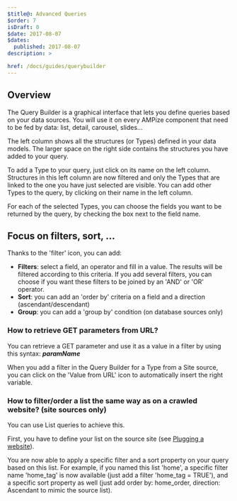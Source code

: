 ```yaml
---
$title@: Advanced Queries
$order: 7
isDraft: 0
$date: 2017-08-07
$dates:
  published: 2017-08-07
description: >

href: /docs/guides/querybuilder
---
```

## Overview

The Query Builder is a graphical interface that lets you define queries based on your data sources. You will use it on every AMPize component that need to be fed by data: list, detail, carousel, slides...

The left column shows all the structures (or Types) defined in your data models. The larger space on the right side contains the structures you have added to your query.

To add a Type to your query, just click on its name on the left column. Structures in this left column are now filtered and only the Types that are linked to the one you have just selected are visible. You can add other Types to the query, by clicking on their name in the left column.

For each of the selected Types, you can choose the fields you want to be returned by the query, by checking the box next to the field name.

## Focus on filters, sort, ...

Thanks to the 'filter' icon, you can add:

- **Filters**: select a field, an operator and fill in a value. The results will be filtered according to this criteria. If you add several filters, you can choose if you want these filters to be joined by an 'AND' or 'OR' operator.
- **Sort**: you can add an 'order by' criteria on a field and a direction (ascendant/descendant)
- **Group**: you can add a 'group by' condition (on database sources only)

### How to retrieve GET parameters from URL?

You can retrieve a GET parameter and use it as a value in a filter by using this syntax: ___paramName___

When you add a filter in the Query Builder for a Type from a Site source, you can click on the 'Value from URL' icon to automatically insert the right variable.

### How to filter/order a list the same way as on a crawled website? (site sources only)

You can use List queries to achieve this.

First, you have to define your list on the source site (see [Plugging a website](/docs/guides/crawl)).

You are now able to apply a specific filter and a sort property on your query based on this list. For example, if you named this list 'home', a specific filter name 'home_tag' is now available (just add a filter 'home_tag = TRUE'), and a specific sort property as well (just add order by: home_order, direction: Ascendant to mimic the source list).
